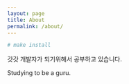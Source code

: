 ```yaml
---
layout: page
title: About
permalink: /about/
---
```


```bash
# make install
```

갓갓 개발자가 되기위해서 공부하고 있습니다.

Studying to be a guru.
